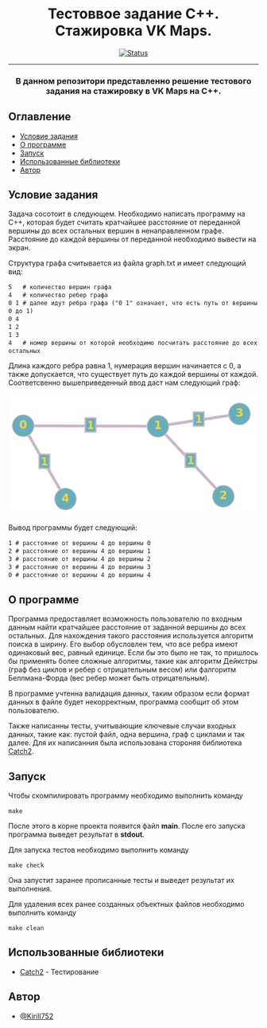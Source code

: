 <h1 align="center">Тестоввое задание С++. Cтажировка VK Maps.</h1>

<div align="center">

[![Status](https://img.shields.io/badge/status-active-success.svg)]()

</div>

---

<h3 align="center"> 
В данном репозитори представленно решение тестового задания на стажировку в VK Maps на С++.
</h3>

## Оглавление

- [Условие задания](#task_condition)
- [О программе](#about)
- [Запуск](#getting_started)
- [Использованные библиотеки](#built_using)
- [Автор](#authors)

## Условие задания <a name = "task_condition"></a>
Задача сосотоит в следующем. Необходимо написать программу на С++, которая будет считать кратчайшее расстояние от переданной вершины до всех остальных вершин в ненаправленном графе. Расстояние до каждой вершины от переданной необходимо вывести на экран.

Структура графа считывается из файла graph.txt и имеет следующий вид:
```
5   # количество вершин графа
4   # количество ребер графа
0 1 # далее идут ребра графа ("0 1" означает, что есть путь от вершины 0 до 1)
0 4 
1 2 
1 3 
4   # номер вершины от которой необходимо посчитать расстояние до всех остальных
```
Длина каждого ребра равна 1, нумерация вершин начинается с 0, а также допускается, что существует путь до каждой вершины от каждой.
Соответсвенно вышеприведенный ввод даст нам следующий граф:

![Graph Example](./Graph_Example.png)

Вывод программы будет следующий:
```
1 # расстояние от вершины 4 до вершины 0
2 # расстояние от вершины 4 до вершины 1
3 # расстояние от вершины 4 до вершины 2
3 # расстояние от вершины 4 до вершины 3
0 # расстояние от вершины 4 до вершины 4
```
## О программе <a name = "about"></a>

Программа предоставляет возможность пользователю по входным данным найти кратчайшее расстояние от заданной вершины до всех остальных. Для нахождения такого расстояния используется алгоритм поиска в ширину. Его выбор обусловлен тем, что все ребра имеют одинаковый вес, равный единице. Если бы это было не так, то пришлось бы применять более сложные алгоритмы, такие как алгоритм Дейкстры (граф без циклов и ребер с отрицательным весом) или фалгоритм Беллмана-Форда (вес ребер может быть отрицательным).

В программе учтенна валидация данных, таким образом если формат данных в файле будет некорректным, программа сообщит об этом пользователю.

Также написанны тесты, учитывающие ключевые случаи входных данных, такие как: пустой файл, одна вершина, граф с циклами и так далее. Для их написанния была использована стороняя библиотека [Catch2](https://github.com/catchorg/Catch2/tree/v2.x).


## Запуск <a name = "getting_started"></a>
Чтобы скомпилировать программу необходимо выполнить команду
```
make
```
После этого в корне проекта появится файл **main**. После его запуска программа выведет результат в **stdout**.

Для запуска тестов необходимо выполнить команду
```
make check
```
Она запустит заранее прописанные тесты и выведет результат их выполнения.

Для удаления всех ранее созданных объектных файлов необходимо выполнить команду
```
make clean
```

## Использованные библиотеки <a name = "built_using"></a>

- [Catch2](https://github.com/catchorg/Catch2/tree/v2.x) - Тестирование

## Автор <a name = "authors"></a>

- [@Kirill752](https://github.com/Kirill752)